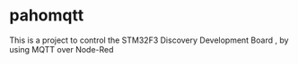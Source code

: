 # pahomqtt
This is a project to control the STM32F3 Discovery Development Board , by using MQTT over Node-Red
